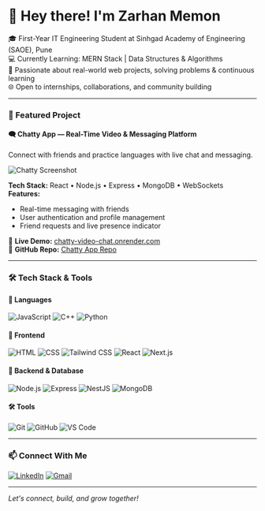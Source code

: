 # 👋 Hey there! I'm Zarhan Memon

🎓 First-Year IT Engineering Student at Sinhgad Academy of Engineering (SAOE), Pune  
💻 Currently Learning: MERN Stack | Data Structures & Algorithms  
🚀 Passionate about real-world web projects, solving problems & continuous learning  
🌐 Open to internships, collaborations, and community building

---

### 📌 Featured Project

#### 🗨️ Chatty App — Real-Time Video & Messaging Platform  
Connect with friends and practice languages with live chat and messaging.

![Chatty Screenshot](./Screenshot%202025-05-11%20211157.png)

**Tech Stack:** React • Node.js • Express • MongoDB • WebSockets  
**Features:**  
- Real-time messaging with friends  
- User authentication and profile management  
- Friend requests and live presence indicator

🔗 **Live Demo:** [chatty-video-chat.onrender.com](https://chatty-video-chat.onrender.com)  
🔗 **GitHub Repo:** [Chatty App Repo](#)

---

### 🛠️ Tech Stack & Tools

#### 🚀 Languages
![JavaScript](https://img.shields.io/badge/-JavaScript-F7DF1E?logo=javascript&logoColor=black&style=flat)
![C++](https://img.shields.io/badge/-C++-00599C?logo=c%2B%2B&logoColor=white&style=flat)
![Python](https://img.shields.io/badge/-Python-3776AB?logo=python&logoColor=white&style=flat)

#### 🎨 Frontend
![HTML](https://img.shields.io/badge/-HTML5-E34F26?logo=html5&logoColor=white&style=flat)
![CSS](https://img.shields.io/badge/-CSS3-1572B6?logo=css3&logoColor=white&style=flat)
![Tailwind CSS](https://img.shields.io/badge/-Tailwind%20CSS-38B2AC?logo=tailwind-css&logoColor=white&style=flat)
![React](https://img.shields.io/badge/-React-61DAFB?logo=react&logoColor=black&style=flat)
![Next.js](https://img.shields.io/badge/-Next.js-000000?logo=nextdotjs&logoColor=white&style=flat)

#### 🔧 Backend & Database
![Node.js](https://img.shields.io/badge/-Node.js-339933?logo=node.js&logoColor=white&style=flat)
![Express](https://img.shields.io/badge/-Express.js-000000?logo=express&logoColor=white&style=flat)
![NestJS](https://img.shields.io/badge/-NestJS-E0234E?logo=nestjs&logoColor=white&style=flat)
![MongoDB](https://img.shields.io/badge/-MongoDB-47A248?logo=mongodb&logoColor=white&style=flat)

#### 🛠️ Tools
![Git](https://img.shields.io/badge/-Git-F05032?logo=git&logoColor=white&style=flat)
![GitHub](https://img.shields.io/badge/-GitHub-181717?logo=github&logoColor=white&style=flat)
![VS Code](https://img.shields.io/badge/-VSCode-007ACC?logo=visual-studio-code&logoColor=white&style=flat)

---

### 📫 Connect With Me

[![LinkedIn](https://img.shields.io/badge/-LinkedIn-0077B5?logo=linkedin&logoColor=white&style=flat)](https://www.linkedin.com/in/zarhan-memon-bb2b5435a)
[![Gmail](https://img.shields.io/badge/-Gmail-D14836?logo=gmail&logoColor=white&style=flat)](mailto:zarhanmemon.dev@gmail.com)

---

*Let's connect, build, and grow together!*
